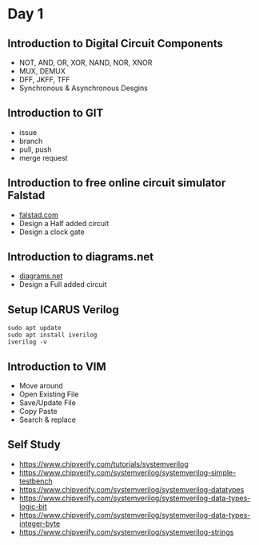 # Day 1

## Introduction to Digital Circuit Components
- NOT, AND, OR, XOR, NAND, NOR, XNOR
- MUX, DEMUX
- DFF, JKFF, TFF
- Synchronous & Asynchronous Desgins

## Introduction to GIT
- issue
- branch
- pull, push
- merge request

## Introduction to free online circuit simulator Falstad
- [falstad.com](https://www.falstad.com/circuit/circuitjs.html)
- Design a Half added circuit
- Design a clock gate

## Introduction to diagrams.net
- [diagrams.net](https://app.diagrams.net/)
- Design a Full added circuit

## Setup ICARUS Verilog
```
sudo apt update
sudo apt install iverilog
iverilog -v
```

## Introduction to VIM
- Move around
- Open Existing File
- Save/Update File
- Copy Paste
- Search & replace

## Self Study
- https://www.chipverify.com/tutorials/systemverilog
- https://www.chipverify.com/systemverilog/systemverilog-simple-testbench
- https://www.chipverify.com/systemverilog/systemverilog-datatypes
- https://www.chipverify.com/systemverilog/systemverilog-data-types-logic-bit
- https://www.chipverify.com/systemverilog/systemverilog-data-types-integer-byte
- https://www.chipverify.com/systemverilog/systemverilog-strings
